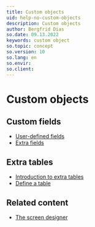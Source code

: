 ```yaml
---
title: Custom objects
uid: help-no-custom-objects
description: Custom objects
author: Bergfrid Dias
so.date: 09.13.2022
keywords: custom object
so.topic: concept
so.version: 10
so.lang: en
so.envir:
so.client:
---
```


# Custom objects

## Custom fields

* [User-defined fields][1]
* [Extra fields][2]

## Extra tables

* [Introduction to extra tables][3]
* [Define a table][4]

## Related content

* [The screen designer][5]

<!-- Referenced links -->
[1]: udef/index.md
[2]: extra-field/index.md
[3]: extra-table/index.md
[4]: extra-table/create.md
[5]: ../../ui/screen-designer/learn/index.md

<!-- Referenced images -->

